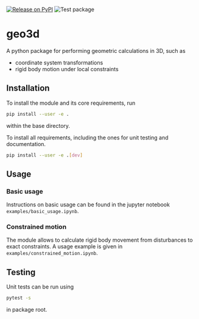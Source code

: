 [![Release on PyPI](https://github.com/himbeles/geo3d/workflows/Publish%20on%20PyPI/badge.svg)](https://pypi.org/project/geo3d/)
![Test package](https://github.com/himbeles/geo3d/workflows/Test%20package/badge.svg)

# geo3d

A python package for performing geometric calculations in 3D, such as 
  - coordinate system transformations
  - rigid body motion under local constraints


## Installation 
To install the module and its core requirements, run
```sh
pip install --user -e .
```
within the base directory. 

To install all requirements, including the ones for unit testing and documentation.

```sh
pip install --user -e .[dev]
```

## Usage 

### Basic usage
Instructions on basic usage can be found in the jupyter notebook
`examples/basic_usage.ipynb`.

### Constrained motion
The module allows to calculate rigid body movement from disturbances to exact constraints. 
A usage example is given in
`examples/constrained_motion.ipynb`.

## Testing
Unit tests can be run using 
```sh
pytest -s 
```
in package root. 
